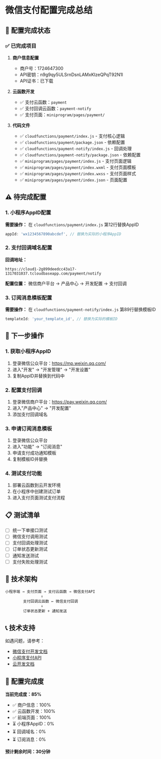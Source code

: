 # 微信支付配置完成总结

## 🎉 配置完成状态

### ✅ 已完成项目
1. **商户信息配置**
   - 商户号：1724647300
   - API密钥：n9g9qy5ULSrnDsnLAMxKIzeQPqT92N1l
   - API证书：已下载

2. **云函数开发**
   - ✅ 支付云函数：`payment`
   - ✅ 支付回调云函数：`payment-notify`
   - ✅ 支付页面：`miniprogram/pages/payment/`

3. **代码文件**
   - ✅ `cloudfunctions/payment/index.js` - 支付核心逻辑
   - ✅ `cloudfunctions/payment/package.json` - 依赖配置
   - ✅ `cloudfunctions/payment-notify/index.js` - 回调处理
   - ✅ `cloudfunctions/payment-notify/package.json` - 依赖配置
   - ✅ `miniprogram/pages/payment/index.js` - 支付页面逻辑
   - ✅ `miniprogram/pages/payment/index.wxml` - 支付页面模板
   - ✅ `miniprogram/pages/payment/index.wxss` - 支付页面样式
   - ✅ `miniprogram/pages/payment/index.json` - 页面配置

## ⚠️ 待完成配置

### 1. 小程序AppID配置
**需要操作：** 在 `cloudfunctions/payment/index.js` 第12行替换AppID
```javascript
appId: 'wx1234567890abcdef', // 替换为实际的小程序AppID
```

### 2. 支付回调域名配置
**回调地址：**
```
https://cloud1-2g899deedcc43a17-1317031037.tcloudbaseapp.com/payment/notify
```

**配置位置：** 微信商户平台 → 产品中心 → 开发配置 → 支付回调

### 3. 订阅消息模板配置
**需要操作：** 在 `cloudfunctions/payment-notify/index.js` 第89行替换模板ID
```javascript
templateId: 'your_template_id', // 替换为实际的模板ID
```

## 🚀 下一步操作

### 1. 获取小程序AppID
1. 登录微信公众平台：https://mp.weixin.qq.com/
2. 进入"开发" → "开发管理" → "开发设置"
3. 复制AppID并替换到代码中

### 2. 配置支付回调
1. 登录微信商户平台：https://pay.weixin.qq.com/
2. 进入"产品中心" → "开发配置"
3. 添加支付回调域名

### 3. 申请订阅消息模板
1. 登录微信公众平台
2. 进入"功能" → "订阅消息"
3. 申请支付成功通知模板
4. 复制模板ID并替换

### 4. 测试支付功能
1. 部署云函数到云开发环境
2. 在小程序中创建测试订单
3. 进入支付页面测试支付流程

## 📋 测试清单

- [ ] 统一下单接口测试
- [ ] 微信支付调用测试
- [ ] 支付回调处理测试
- [ ] 订单状态更新测试
- [ ] 通知发送测试
- [ ] 支付失败处理测试

## 🔧 技术架构

```
小程序端 → 支付页面 → 支付云函数 → 微信支付API
                ↓
        支付回调云函数 ← 微信支付回调
                ↓
        订单状态更新 + 通知发送
```

## 📞 技术支持

如遇问题，请参考：
- [微信支付开发文档](https://pay.weixin.qq.com/wiki/doc/apiv3/index.shtml)
- [小程序支付API](https://developers.weixin.qq.com/miniprogram/dev/api/payment/wx.requestPayment.html)
- [云开发文档](https://developers.weixin.qq.com/miniprogram/dev/wxcloud/basis/getting-started.html)

## 🎯 配置完成度

**当前完成度：85%**

- ✅ 商户信息：100%
- ✅ 云函数开发：100%
- ✅ 前端页面：100%
- ⏳ 小程序AppID：0%
- ⏳ 回调域名：0%
- ⏳ 订阅消息：0%

**预计剩余时间：30分钟** 
